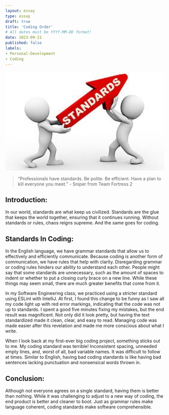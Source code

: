 ```yaml
---
layout: essay
type: essay
draft: true
title: 'Coding Order'
# All dates must be YYYY-MM-DD format!
date: 2023-09-21
published: false
labels:
- Personal-Development
- Coding
---
```


<img width="500px" class="rounded float-start pe-4" src="../img/coding-order/standards.jpg">

>“Professionals have standards. Be polite. Be efficient. Have a plan to kill everyone you meet.” - Sniper from Team Fortress 2

## Introduction:
In our world, standards are what keep us civilized. Standards are the glue that keeps the world together, ensuring that it continues running. Without standards or rules, chaos reigns supreme. And the same goes for coding.

## Standards In Coding:
In the English language, we have grammar standards that allow us to effectively and efficiently communicate. Because coding is another form of communication, we have rules that help with clarity. Disregarding grammar or coding rules hinders our ability to understand each other. People might say that some standards are unnecessary, such as the amount of spaces to indent or whether to put a closing curly brace on a new line. While these things may seem small, there are much greater benefits that come from it.

In my Software Engineering class, we practiced using a stricter standard using ESLint with IntelliJ. At first, I found this change to be funny as I saw all my code light up with red error markings, indicating that the code was not up to standards. I spent a good five minutes fixing my mistakes, but the end result was magnificent. Not only did it look pretty, but having the text standardized made it clean, clear, and easy to read. Managing code was made easier after this revelation and made me more conscious about what I write.

When I look back at my first-ever big coding project, something sticks out to me. My coding standard was terrible! Inconsistent spacing, unneeded empty lines, and, worst of all, bad variable names. It was difficult to follow at times. Similar to English, having bad coding standards is like having bad sentences lacking punctuation and nonsensical words thrown in.

## Conclusion:
Although not everyone agrees on a single standard, having them is better than nothing. While it was challenging to adjust to a new way of coding, the end product is better and cleaner to boot. Just as grammar rules make language coherent, coding standards make software comprehensible.
